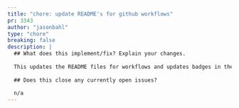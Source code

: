 ```yaml
---
title: "chore: update README's for github workflows"
pr: 3343
author: "jasonbahl"
type: "chore"
breaking: false
description: |
  ## What does this implement/fix? Explain your changes.
  
  This updates the README files for workflows and updates badges in the main readme for workflows that weren't previously badged.
  
  ## Does this close any currently open issues?
  
  n/a
---
```

